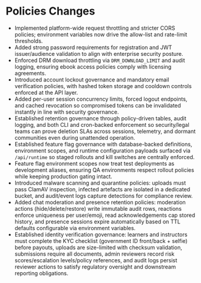 # Policies Changes

- Implemented platform-wide request throttling and stricter CORS policies; environment variables now drive the allow-list and rate-limit thresholds.
- Added strong password requirements for registration and JWT issuer/audience validation to align with enterprise security posture.
- Enforced DRM download throttling via `DRM_DOWNLOAD_LIMIT` and audit logging, ensuring ebook access policies comply with licensing agreements.
- Introduced account lockout governance and mandatory email verification policies, with hashed token storage and cooldown controls enforced at the API layer.
- Added per-user session concurrency limits, forced logout endpoints, and cached revocation so compromised tokens can be invalidated instantly in line with security governance.
- Established retention governance through policy-driven tables, audit logging, and both CLI and cron-backed enforcement so security/legal teams can prove deletion SLAs across sessions, telemetry, and dormant communities even during unattended operation.
- Established feature flag governance with database-backed definitions, environment scopes, and runtime configuration payloads surfaced via `/api/runtime` so staged rollouts and kill switches are centrally enforced.
- Feature flag environment scopes now treat test deployments as development aliases, ensuring QA environments respect rollout policies while keeping production gating intact.
- Introduced malware scanning and quarantine policies: uploads must pass ClamAV inspection, infected artefacts are isolated in a dedicated bucket, and audit/event logs capture detections for compliance review.
- Added chat moderation and presence retention policies: moderation actions (hide/delete/restore) write immutable audit rows, reactions enforce uniqueness per user/emoji, read acknowledgements cap stored history, and presence sessions expire automatically based on TTL defaults configurable via environment variables.
- Established identity verification governance: learners and instructors must complete the KYC checklist (government ID front/back + selfie) before payouts, uploads are size-limited with checksum validation, submissions require all documents, admin reviewers record risk scores/escalation levels/policy references, and audit logs persist reviewer actions to satisfy regulatory oversight and downstream reporting obligations.
